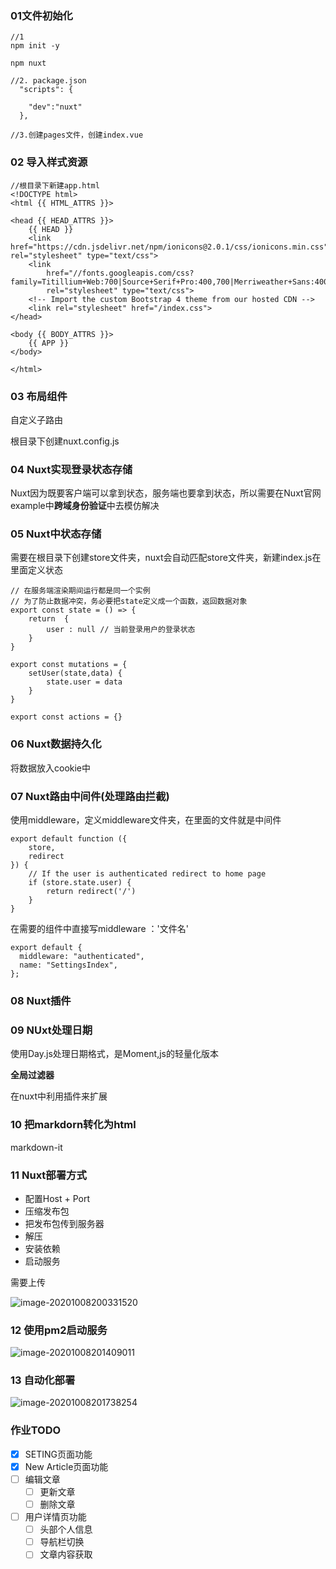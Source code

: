 ### 01文件初始化

```
//1
npm init -y

npm nuxt

```

```
//2. package.json
  "scripts": {
    
    "dev":"nuxt"
  },
```

```
//3.创建pages文件，创建index.vue
```



### 02 导入样式资源

```
//根目录下新建app.html
<!DOCTYPE html>
<html {{ HTML_ATTRS }}>

<head {{ HEAD_ATTRS }}>
    {{ HEAD }}
    <link href="https://cdn.jsdelivr.net/npm/ionicons@2.0.1/css/ionicons.min.css" rel="stylesheet" type="text/css">
    <link
        href="//fonts.googleapis.com/css?family=Titillium+Web:700|Source+Serif+Pro:400,700|Merriweather+Sans:400,700|Source+Sans+Pro:400,300,600,700,300italic,400italic,600italic,700italic"
        rel="stylesheet" type="text/css">
    <!-- Import the custom Bootstrap 4 theme from our hosted CDN -->
    <link rel="stylesheet" href="/index.css">
</head>

<body {{ BODY_ATTRS }}>
    {{ APP }}
</body>

</html>
```



### 03 布局组件

自定义子路由

根目录下创建nuxt.config.js



### 04 Nuxt实现登录状态存储

Nuxt因为既要客户端可以拿到状态，服务端也要拿到状态，所以需要在Nuxt官网example中**跨域身份验证**中去模仿解决



### 05  Nuxt中状态存储

需要在根目录下创建store文件夹，nuxt会自动匹配store文件夹，新建index.js在里面定义状态

```
// 在服务端渲染期间运行都是同一个实例
// 为了防止数据冲突，务必要把state定义成一个函数，返回数据对象
export const state = () => {
    return  {
        user : null // 当前登录用户的登录状态
    }
}

export const mutations = {
    setUser(state,data) {
        state.user = data
    }
}

export const actions = {}
```



### 06 Nuxt数据持久化

将数据放入cookie中



### 07 Nuxt路由中间件(处理路由拦截)

使用middleware，定义middleware文件夹，在里面的文件就是中间件

```
export default function ({
    store,
    redirect
}) {
    // If the user is authenticated redirect to home page
    if (store.state.user) {
        return redirect('/')
    }
}
```



在需要的组件中直接写middleware ：'文件名'

````
export default {
  middleware: "authenticated",
  name: "SettingsIndex",
};
````



### 08 Nuxt插件



### 09 NUxt处理日期

使用Day.js处理日期格式，是Moment,js的轻量化版本



**全局过滤器**

在nuxt中利用插件来扩展



### 10 把markdorn转化为html

markdown-it



### 11 Nuxt部署方式

- 配置Host + Port
- 压缩发布包
- 把发布包传到服务器
- 解压
- 安装依赖
- 启动服务



需要上传

![image-20201008200331520](C:\Users\邱添\AppData\Roaming\Typora\typora-user-images\image-20201008200331520.png)



### 12 使用pm2启动服务

![image-20201008201409011](C:\Users\邱添\AppData\Roaming\Typora\typora-user-images\image-20201008201409011.png)



### 13 自动化部署

![image-20201008201738254](C:\Users\邱添\AppData\Roaming\Typora\typora-user-images\image-20201008201738254.png)





### 作业TODO

- [x] SETING页面功能
- [x] New Article页面功能
- [ ] 编辑文章
  - [ ] 更新文章
  - [ ] 删除文章
- [ ] 用户详情页功能
  - [ ] 头部个人信息
  - [ ] 导航栏切换
  - [ ] 文章内容获取